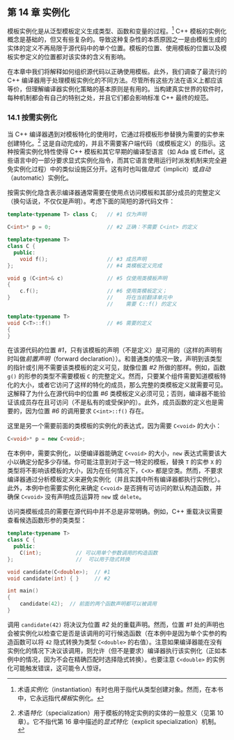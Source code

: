 ## 第 14 章    实例化

模板实例化是从泛型模板定义生成类型、函数和变量的过程。[^1] C++ 模板的实例化概念是基础的，但又有些复杂的。导致这种复杂性的本质原因之一是由模板生成的实体的定义不再局限于源代码中的单个位置。模板的位置、使用模板的位置以及模板实参定义的位置都对该实体的含义有影响。

[^1]:术语*实例化*（instantiation）有时也用于指代从类型创建对象。然而，在本书中，它永远指代*模板*实例化。

在本章中我们将解释如何组织源代码以正确使用模板。此外，我们调查了最流行的 C++ 编译器用于处理模板实例化的不同方法。尽管所有这些方法在语义上都应该等价，但理解编译器实例化策略的基本原则是有用的。当构建真实世界的软件时，每种机制都会有自己的特别之处，并且它们都会影响标准 C++ 最终的规范。

### 14.1    按需实例化

当 C++ 编译器遇到对模板特化的使用时，它通过将模板形参替换为需要的实参来创建特化。[^2] 这是自动完成的，并且不需要客户端代码（或模板定义）的指示。这种按需实例化特性使得 C++ 模板和其它早期的编译型语言（如 Ada 或 Eiffel，这些语言中的一部分要求显式实例化指令，而其它语言使用运行时派发机制来完全避免实例化过程）中的类似设施区分开。这有时也叫做*隐式*（implicit）或*自动*（automatic）实例化。

[^2]:术语*特化*（specialization）用于模板的特定实例的实体的一般意义（见第 10 章）。它不指代第 16 章中描述的*显式特化*（explicit specialization）机制。

按需实例化隐含表示编译器通常需要在使用点访问模板和其部分成员的完整定义（换句话说，不仅仅是声明）。考虑下面的简短的源代码文件：

```c++
template<typename T> class C;   // #1 仅为声明

C<int>* p = 0;                  // #2 正确：不需要 C<int> 的定义

template<typename T>
class C {
  public:
    void f();                   // #3 成员声明
};                              // #4 类模板定义完成

void g (C<int>& c)              // #5 仅使用类模板声明
{
    c.f();                      // #6 使用类模板定义；
}                               //    将在当前翻译单元中
                                //    需要 C::f() 的定义

template<typename T>
void C<T>::f()                  // #6 需要的定义
{
}
```

在该源代码的位置 *#1*，只有该模板的声明（不是定义）是可用的（这样的声明有时叫做*前置声明*（forward declaration））。和普通类的情况一致，声明到该类型的指针或引用不需要该类模板的定义可见，就像位置 *#2* 所做的那样。例如，函数 `g()` 的形参的类型不需要模板 `C` 的完整定义。然而，只要某个组件需要知道模板特化的大小，或者它访问了这样的特化的成员，那么完整的类模板定义就需要可见。这解释了为什么在源代码中的位置 *#6* 类模板定义必须可见；否则，编译器不能验证该成员存在且可访问（不是私有的或受保护的）。此外，成员函数的定义也是需要的，因为位置 *#6* 的调用要求 `C<int>::f()` 存在。

这里是另一个需要前面的类模板的实例化的表达式，因为需要 `C<void>` 的大小：

```c++
C<void>* p = new C<void>;
```

在本例中，需要实例化，以便编译器能确定 `C<void>` 的大小，`new` 表达式需要该大小以确定分配多少存储。你可能注意到对于这一特定的模板，替换 `T` 的实参 `X` 的类型将不影响该模板的大小，因为在任何情况下，`C<X>` 都是空类。然而，不要求编译器通过分析模板定义来避免实例化（并且实践中所有编译器都执行实例化）。此外，本例中也需要实例化来确定 `C<void>` 是否拥有可访问的默认构造函数，并确保 `C<void>` 没有声明成员运算符 `new` 或 `delete`。

访问类模板成员的需要在源代码中并不总是非常明确。例如，C++ 重载决议需要查看候选函数形参的类类型：

```c++
template<typename T>
class C {
  public:
    C(int);           // 可以用单个参数调用的构造函数
};                    //  可以用于隐式转换

void candidate(C<double>);  // #1
void candidate(int) { }     // #2

int main()
{
    candidate(42);  // 前面的两个函数声明都可以被调用
}
```

调用 `candidate(42)` 将决议为位置 *#2* 处的重载声明。然而，位置 *#1* 处的声明也会被实例化以检查它是否是该调用的可行候选函数（在本例中是因为单个实参的构造函数可以将 `42` 隐式转换为类型 `C<double>` 的右值）。注意如果编译器能在没有实例化的情况下决议该调用，则允许（但不是要求）编译器执行该实例化（正如本例中的情况，因为不会在精确匹配时选择隐式转换）。也要注意 `C<double>` 的实例化可能触发错误，这可能令人惊讶。